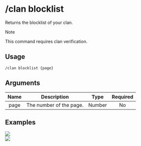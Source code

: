 # /clan blocklist

Returns the blocklist of your clan.

> [!NOTE]
> This command requires clan verification.

## Usage

```
/clan blocklist {page}
```

## Arguments

| Name | Description             | Type   | Required |
| :--: | :---------------------: | :----: | :------: |
| page | The number of the page. | Number | No       |

## Examples

<img src="https://github.com/user-attachments/assets/0624c51f-5bb5-4895-8a67-14d293651ec6" class="rounded-corners">\
<img src="https://github.com/user-attachments/assets/3b1e01df-2d9e-4d90-aca6-dbb2879e1288" class="rounded-corners">